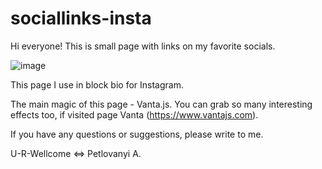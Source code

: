 # sociallinks-insta
Hi everyone! This is small page with links on my favorite socials. 

![image](https://user-images.githubusercontent.com/33178699/188272910-376546f0-876e-4954-be9c-4125ca0cb0d0.png)


This page I use in block bio for Instagram.


The main magic of this page - Vanta.js. You can grab so many interesting effects too, if visited page Vanta (https://www.vantajs.com).

If you have any questions or suggestions, please write to me.

U-R-Wellcome <=> Petlovanyi A.
